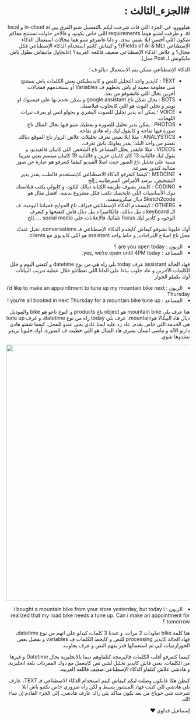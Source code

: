 <h1 dir="rtl" lang="ar">#الجزء_الثالث : </h1>
<p dir="rtl" lang="ar">هيلوووو، في الجزء اللي فات شرحت ليكم بالتفصيل شنو الفرق بين in-cloud ai و local ai، و طرقت لشنو هوما requirements اللي خاص يكونو، و فالاخر حاولت نستنتج معاكم شكون اللي أحسن ايلا بغيتي تبدى. و دابا غانعرفو شنو هما مجالات استعمال الذكاء الإصطناعي (Fields of AI & ML)؟ و كيفاش كايتم استخدام الذكاء الإصطناعي فكل مجال؟ و علاش الذكاء الإصطناعي ضعيف فاللغة العربية؟ (غانحاول مانبقاش نطول باش مايكونش لـ Post ممل).
</p>
<p dir="rtl" lang="ar">
الذكاء الإصطناعي ممكن يتم الاستعمال ديالو ف :
</p>
<ul dir="rtl" lang="ar">
<li >TEXT : كايدير واحد التحليل للنص و كايديطيكتي بعض الكلمات باش يستنتج شي معلومة معينة او باش يحطهم ف Variables أو يستخدمهم فمجالات أخرين بحال اللي غانشوفو من بعد.
</li>
<li>BOTS : بحال شكل تاع google assistant و يمكن تخدم بها على فيسبوك او تويتر و تخلي البوت هو اللي كايجاوب فبلاصتك.
</li>
<li>VOICE : يمكن أنه يدير تحليل للصوت البشري و يحولو لنص او يعرف نبرات اللهجات.
</li>
<li>PHOTOS : يمكن يدير تحليل للصورة و يعطيك شنو فيها بحال المثال تاع صورة فيها تفاحة و كايقول ليك راه هادي تفاحة.
</li>
<li>ANALYSTICS : مثلا ايلا بغيتي تعرف تحليلات علاش الزوار تاع الموقع ديالك نقصو من واحد البلد، يقدر يعاونك باش تعرف.
</li>
<li>VIDEOS : مثلا غايقدر يحلل المشاعر تاع الشخص اللي كايبان فالفيديو، و يقول ليك فالثانية 13 كان كايبان حزين و فالثانية 19 كايبان مبتسم يعني تقريبا مبنية على تحليل تاع الصور حيت اصلا الفيديو كيفما كتعرفو هو عبارة عن صور متتالية كتدوز بسرعة.
</li>
<li>MEDCINE : كيفما كتعرفو الذكاء الاصطناعي كايتستخدم فالطب، يقدر يدير التشخيص، يرصد الأمراض السرطانية.,,إلخ</li>
<li>CODING : كايقدر يشوف طريقة الكتابة ديالك للكود، و كايولي يكتب فبلاصتك دوك الأساسيات اللي غايخصك تكتب فكل مشروع بديتيه. أفضل مثال هو Sketch2code ديال ميكروسفت.</li>
<li>OTHERS : كيتسخدم الذكاء الإصطناعي فبزاف تاع الحوايج فحياتنا اليومية، ف ال keyboard د تيل ديالك، فالكاميرا د تيل ديال فاش كتفتحها و كتعرف الوجوه و كادير ليك focus تلقائيا، فالإعلانات على social media .....إلخ</li>
</ul>
<p dir="rtl" lang="ar">
أوك خليونا نشوفو كيفاش كايخدم الذكاء الإصطناعي فـ conversations، تخيل عندك محل تاع اصلاح الدراجات, و حاط واحد assistant هو اللي كايديوي مع clients.
</p>
<dl dir="rtl" lang="ar">
<li>
الزبون : are you open today ؟
</li>
<li>
المساعد : yes, we’re open until 4PM today.
</li>
</dl>

<p dir="rtl" lang="ar">
فهاد الحالة assistant عرف today بلي راه هي من نوع datetime و كتعني اليوم و حلل الكلمات الآخرين و عاد جاوب بناءا على الداتا اللي تعطاتلو خلال عملية تدريب البيانات. أوك نكملو الحوار
</p>
<dl dir="rtl" lang="ar">
<li>
الزبون : i’d like to make an appointtment to tune up my mountain bike next Thursday
</li>
<li>
المساعد : you’re all booked in next Thursday for a mountain bike tune up !
</li>
</dl>
<p dir="rtl" lang="ar">
هنا عرف بلي mountain bike هو object تاع products و النوع تاعو هو bike والموديل ديال هاد البيكالا هوmountain، عرف بلي today راه من نوع datetime، و عرف tune up هي الخدمة اللي خاص يقدم. عاد رد عليه ايمتا غادي يجي عندو للمحل. كيفما شفتو هادي دارتو الآلة و ماشي انسان بشري هاد المثال هو اللي حطيت ف الصورة. أوك خليونا نزيدو نعقدوها شوي.
</p>
<p align="center">
  <img src="https://user-images.githubusercontent.com/44703725/55366169-10ea4080-54d7-11e9-87bc-7247ee44d108.jpg" width="700">
</p>
<dl dir="rtl" lang="ar">
<li>الزبون : i bought a mountain bike from your store yesterday, but today i realized that my road bike needs a tune up. Can i make an appointment for tomorrow ؟
</li>
</dl>
<p dir="rtl" lang="ar">
هنا كلمة bike تعاودات 2 مرات، و عندنا 3 كلمات كيدلو على انهم من نوع datetime، فهاد الحالة كايدير processing للنص و كايحط الكلمات ف variables و بفضل بعض الخورازميات للي تم استعمالها قدر يفهم النص و عرف يجاوب.
</p>
<p dir="rtl" lang="ar">
كيفما كتعرفو أغلب الكلمات فالبرمجة كنلقاوهم ديما بالانجليزية بحال Datetime و غيرها من الكلمات، يعني فاش كايدير تحليل لشي نص كايتعمل مع دوك المفردات بلغة انجليزية. و هادشي علاش كنلقاو الذكاء الإصطناعي ضعيف فاللغة العربية.
</p>
<p dir="rtl" lang="ar">
كنظن هكا غانكون وصلت ليكم كيفاش كيتم استخدام الذكاء الاصطناعي فـ TEXT، عارف بلي هادشي للي كتبت فهاد المنشور بسيط و لكن راه ضروري خاص نكتبو باش ايلا شرحت شي حوياج من بعد نكون متاكد بلي راك عارف هادشي. إلى الجزء القادم إن شاء الله.
</p>
<p dir="rtl" lang="ar">
إسماعيل فداوي ❤️
</p>
